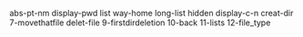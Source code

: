 abs-pt-nm
display-pwd
list
way-home
long-list
hidden
display-c-n
creat-dir
7-movethatfile
delet-file
9-firstdirdeletion
10-back
11-lists
12-file_type

